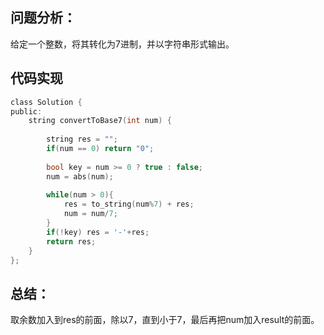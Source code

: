 ## 问题分析： 
给定一个整数，将其转化为7进制，并以字符串形式输出。
## 代码实现
```c
class Solution {
public:
    string convertToBase7(int num) {
        
        string res = "";
        if(num == 0) return "0";
        
        bool key = num >= 0 ? true : false;
        num = abs(num);
        
        while(num > 0){
            res = to_string(num%7) + res;
            num = num/7;
        }
        if(!key) res = '-'+res;
        return res;
    }
};
```
## 总结：
取余数加入到res的前面，除以7，直到小于7，最后再把num加入result的前面。